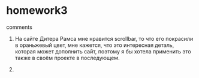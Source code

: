 # homework3

comments

1. На сайте Дитера Рамса мне нравится scrollbar, то что его покрасили в ораньжевый цвет, мне кажется, что это интересная деталь, которая может дополнить сайт, поэтому я бы хотела применить это также в своём проекте в последующем.

2.
